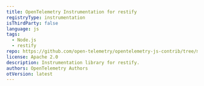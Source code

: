 ```yaml
---
title: OpenTelemetry Instrumentation for restify
registryType: instrumentation
isThirdParty: false
language: js
tags:
  - Node.js
  - restify
repo: https://github.com/open-telemetry/opentelemetry-js-contrib/tree/main/plugins/node/opentelemetry-instrumentation-restify
license: Apache 2.0
description: Instrumentation library for restify.
authors: OpenTelemetry Authors
otVersion: latest
---
```


